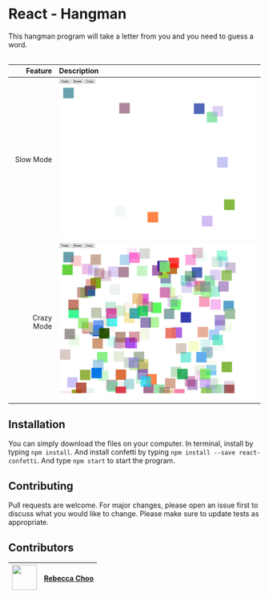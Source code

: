 # React - Hangman

This hangman program will take a letter from you and you need to guess a word.<br /><br />

| Feature | Description |
| -----: | :----------- |
|  Slow Mode | <img src="https://github.com/rebeccachoo/javascript-draw-rectangles/blob/main/screenshot1.png?raw=true"  width="400">|
|  Crazy Mode | <img src="https://github.com/rebeccachoo/javascript-draw-rectangles/blob/main/screenshot2.png?raw=true"  width="400">|

## Installation

You can simply download the files on your computer. In terminal, install by typing `npm install`. And install confetti by typing `npm install --save react-confetti`. And type `npm start` to start the program.
 
## Contributing

Pull requests are welcome. For major changes, please open an issue first to discuss what you would like to change.
Please make sure to update tests as appropriate. 


##  Contributors

|  <img src="https://avatars.githubusercontent.com/u/254729?s=460&u=58ed23724180265db677357b4133d4ef970d6407&v=4" width="50" height="50" /> |<a href="https://github.com/rebeccachoo" target="_blank">Rebecca Choo</a>| 
| ----------- | ----------- |
